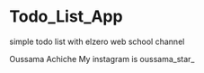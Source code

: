 # Todo_List_App
simple todo list with elzero web school channel 

Oussama Achiche My instagram is oussama_star_
